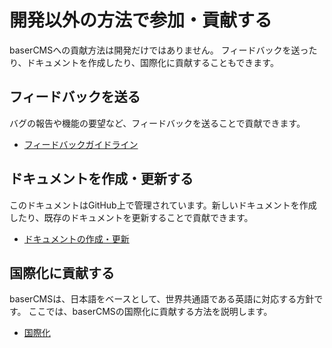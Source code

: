 # 開発以外の方法で参加・貢献する

baserCMSへの貢献方法は開発だけではありません。
フィードバックを送ったり、ドキュメントを作成したり、国際化に貢献することもできます。

## フィードバックを送る
バグの報告や機能の要望など、フィードバックを送ることで貢献できます。
- [フィードバックガイドライン](./feedback)

## ドキュメントを作成・更新する
このドキュメントはGitHub上で管理されています。新しいドキュメントを作成したり、既存のドキュメントを更新することで貢献できます。
- [ドキュメントの作成・更新](../doc_writing/index)

## 国際化に貢献する
baserCMSは、日本語をベースとして、世界共通語である英語に対応する方針です。
ここでは、baserCMSの国際化に貢献する方法を説明します。
- [国際化](../i18n/index)